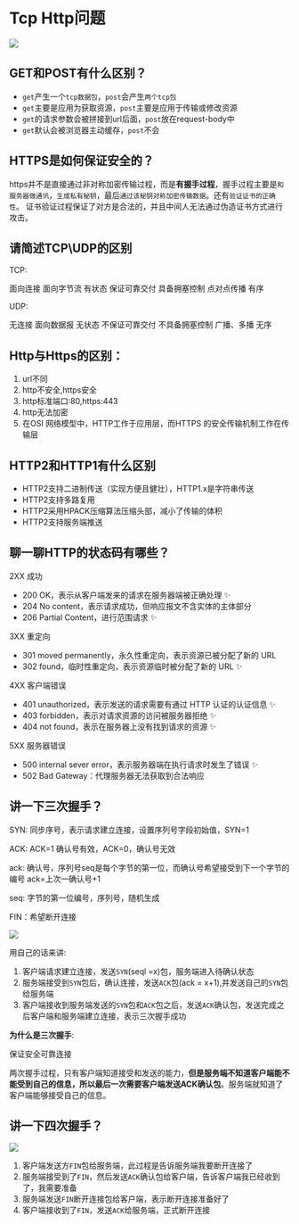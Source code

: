 # Tcp Http问题

![](https://image.yangxiansheng.top/img/20200810165535.png?imagelist)

## GET和POST有什么区别？

- `get`产生一个`tcp数据包`，`post`会产生`两个tcp包`
- `get`主要是应用为获取资源，`post`主要是应用于传输或修改资源
- `get`的请求参数会被拼接到url后面，`post`放在request-body中
- `get`默认会被浏览器主动缓存，`post`不会

## HTTPS是如何保证安全的？

https并不是直接通过非对称加密传输过程，而是**有握手过程**，握手过程主要是`和服务器做通讯`，`生成私有秘钥`，最后`通过该秘钥对称加密传输数据`。还有`验证证书的正确性`。 证书验证过程保证了对方是合法的，并且中间人无法通过伪造证书方式进行攻击。

## 请简述TCP\UDP的区别
TCP:

面向连接
面向字节流
有状态
保证可靠交付
具备拥塞控制
点对点传播
有序

UDP:

无连接
面向数据报
无状态
不保证可靠交付
不具备拥塞控制
广播、多播
无序

## Http与Https的区别：

1. url不同
2. http不安全,https安全
3. http标准端口:80,https:443
4. http无法加密
5. 在OSI 网络模型中，HTTP工作于应用层，而HTTPS 的安全传输机制工作在传输层
## HTTP2和HTTP1有什么区别

- HTTP2支持二进制传送（实现方便且健壮），HTTP1.x是字符串传送
- HTTP2支持多路复用
- HTTP2采用HPACK压缩算法压缩头部，减小了传输的体积
- HTTP2支持服务端推送

## 聊一聊HTTP的状态码有哪些？

2XX 成功

- 200 OK，表示从客户端发来的请求在服务器端被正确处理 ✨
- 204 No content，表示请求成功，但响应报文不含实体的主体部分
- 206 Partial Content，进行范围请求 ✨

3XX 重定向

- 301 moved permanently，永久性重定向，表示资源已被分配了新的 URL
- 302 found，临时性重定向，表示资源临时被分配了新的 URL ✨

4XX 客户端错误

- 401 unauthorized，表示发送的请求需要有通过 HTTP 认证的认证信息 ✨
- 403 forbidden，表示对请求资源的访问被服务器拒绝 ✨
- 404 not found，表示在服务器上没有找到请求的资源 ✨

5XX 服务器错误

- 500 internal sever error，表示服务器端在执行请求时发生了错误 ✨
- 502 Bad Gateway：代理服务器无法获取到合法响应

## 讲一下三次握手？

SYN: 同步序号，表示请求建立连接，设置序列号字段初始值，SYN=1

ACK: ACK=1 确认号有效，ACK=0，确认号无效

ack: 确认号，序列号seq是每个字节的第一位，而确认号希望接受到下一个字节的编号
ack=上次一确认号+1

seq: 字节的第一位编号，序列号，随机生成

FIN：希望断开连接

![](https://image.yangxiansheng.top/img/20200906213917.png?imagelist)

用自己的话来讲:

1. 客户端请求建立连接，发送`SYN`(seql =x)包，服务端进入待确认状态
2. 服务端接受到`SYN`包后，确认连接，发送`ACK`包(ack = x+1),并发送自己的`SYN`包给服务端
3. 客户端接收到服务端发送的`SYN`包和`ACK`包之后，发送`ACK`确认包，发送完成之后客户端和服务端建立连接，表示三次握手成功

**为什么是三次握手**:

保证安全可靠连接

两次握手过程，只有客户端知道接受和发送的能力，**但是服务端不知道客户端能不能受到自己的信息，所以最后一次需要客户端发送ACK确认包**。服务端就知道了客户端能够接受自己的信息。

## 讲一下四次握手？

![](https://image.yangxiansheng.top/img/20200906215734.png?imagelist)

1. 客户端发送方`FIN`包给服务端，此过程是告诉服务端我要断开连接了
2. 服务端接受到了`FIN`，然后发送`ACK`确认包给客户端，告诉客户端我已经收到了，我需要准备
3. 服务端发送`FIN`断开连接包给客户端，表示断开连接准备好了
4. 客户端接收到了`FIN`，发送`ACK`给服务端，正式断开连接
